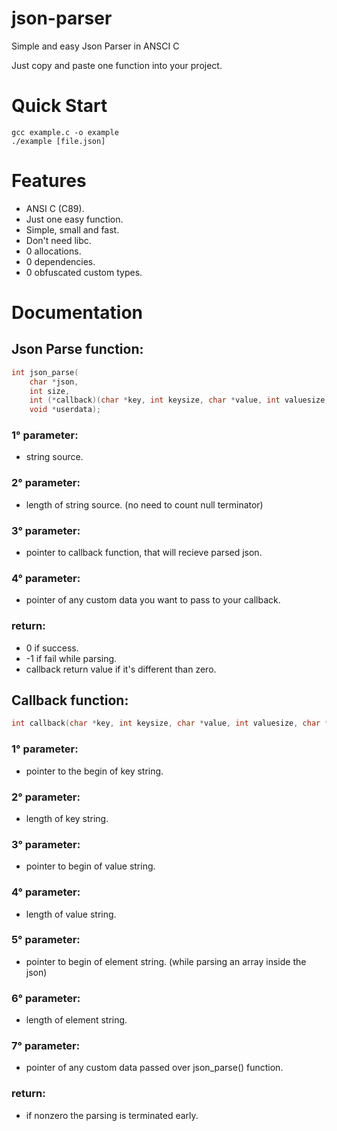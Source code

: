 # json-parser
Simple and easy Json Parser in ANSCI C

Just copy and paste one function into your project.

# Quick Start
```console
gcc example.c -o example
./example [file.json]
```

# Features
- ANSI C (C89).
- Just one easy function.
- Simple, small and fast.
- Don't need libc.
- 0 allocations.
- 0 dependencies.
- 0 obfuscated custom types.

# Documentation

## Json Parse function:
```c
int json_parse(
	char *json,
	int size,
	int (*callback)(char *key, int keysize, char *value, int valuesize, char *element, int elementsize, void *userdata),
	void *userdata);
```

### 1° parameter:
  - string source.
### 2° parameter:
  - length of string source. (no need to count null terminator)
### 3° parameter:
  - pointer to callback function, that will recieve parsed json.
### 4° parameter:
  - pointer of any custom data you want to pass to your callback.
### return:
  - 0 if success.
  - -1 if fail while parsing.
  - callback return value if it's different than zero.

## Callback function:
```c
int callback(char *key, int keysize, char *value, int valuesize, char *element, int elementsize, void *userdata);
```
### 1° parameter:
  - pointer to the begin of key string.
### 2° parameter:
  - length of key string.
### 3° parameter:
  - pointer to begin of value string.
### 4° parameter:
  - length of value string.
### 5° parameter:
  - pointer to begin of element string. (while parsing an array inside the json)
### 6° parameter:
  - length of element string.
### 7° parameter:
  - pointer of any custom data passed over json_parse() function.
### return:
  - if nonzero the parsing is terminated early.
